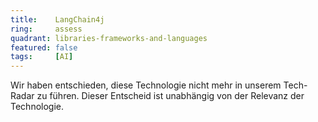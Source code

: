 ```yaml
---
title:    LangChain4j
ring:     assess
quadrant: libraries-frameworks-and-languages
featured: false
tags:     [AI]
---
```


Wir haben entschieden, diese Technologie nicht mehr in unserem Tech-Radar zu führen. Dieser Entscheid ist unabhängig von der Relevanz der Technologie.

